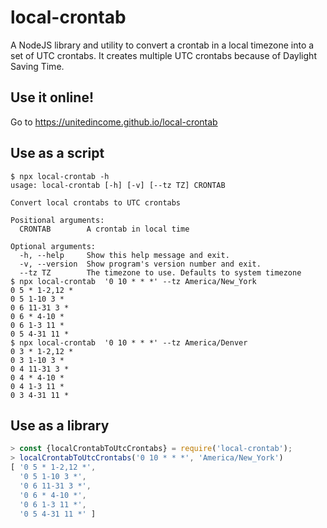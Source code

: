 # local-crontab

A NodeJS library and utility to convert a crontab in a local timezone into a set of UTC crontabs. It
creates multiple UTC crontabs because of Daylight Saving Time.

## Use it online!
Go to https://unitedincome.github.io/local-crontab

## Use as a script
```
$ npx local-crontab -h
usage: local-crontab [-h] [-v] [--tz TZ] CRONTAB

Convert local crontabs to UTC crontabs

Positional arguments:
  CRONTAB        A crontab in local time

Optional arguments:
  -h, --help     Show this help message and exit.
  -v, --version  Show program's version number and exit.
  --tz TZ        The timezone to use. Defaults to system timezone
$ npx local-crontab  '0 10 * * *' --tz America/New_York
0 5 * 1-2,12 *
0 5 1-10 3 *
0 6 11-31 3 *
0 6 * 4-10 *
0 6 1-3 11 *
0 5 4-31 11 *
$ npx local-crontab  '0 10 * * *' --tz America/Denver
0 3 * 1-2,12 *
0 3 1-10 3 *
0 4 11-31 3 *
0 4 * 4-10 *
0 4 1-3 11 *
0 3 4-31 11 *
```

## Use as a library
```javascript
> const {localCrontabToUtcCrontabs} = require('local-crontab');
> localCrontabToUtcCrontabs('0 10 * * *', 'America/New_York')     
[ '0 5 * 1-2,12 *',                                               
  '0 5 1-10 3 *',                                                 
  '0 6 11-31 3 *',                                                
  '0 6 * 4-10 *',                                                 
  '0 6 1-3 11 *',                                                 
  '0 5 4-31 11 *' ]                                               
```
